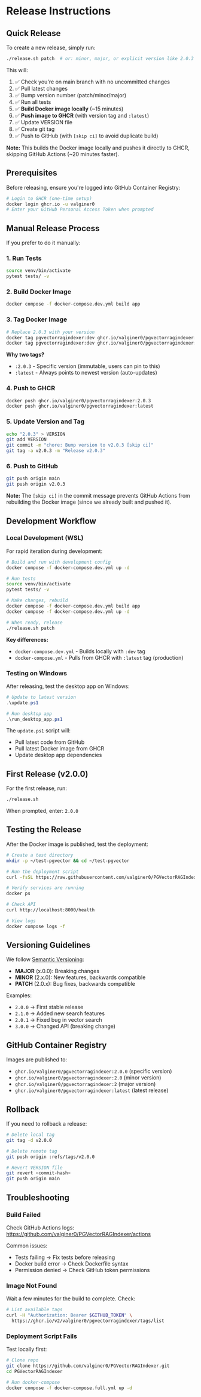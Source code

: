 # Release Instructions

## Quick Release

To create a new release, simply run:

```bash
./release.sh patch  # or: minor, major, or explicit version like 2.0.3
```

This will:
1. ✅ Check you're on main branch with no uncommitted changes
2. ✅ Pull latest changes
3. ✅ Bump version number (patch/minor/major)
4. ✅ Run all tests
5. ✅ **Build Docker image locally** (~15 minutes)
6. ✅ **Push image to GHCR** (with version tag and `:latest`)
7. ✅ Update VERSION file
8. ✅ Create git tag
9. ✅ Push to GitHub (with `[skip ci]` to avoid duplicate build)

**Note:** This builds the Docker image locally and pushes it directly to GHCR, skipping GitHub Actions (~20 minutes faster).

## Prerequisites

Before releasing, ensure you're logged into GitHub Container Registry:

```bash
# Login to GHCR (one-time setup)
docker login ghcr.io -u valginer0
# Enter your GitHub Personal Access Token when prompted
```

## Manual Release Process

If you prefer to do it manually:

### 1. Run Tests

```bash
source venv/bin/activate
pytest tests/ -v
```

### 2. Build Docker Image

```bash
docker compose -f docker-compose.dev.yml build app
```

### 3. Tag Docker Image

```bash
# Replace 2.0.3 with your version
docker tag pgvectorragindexer:dev ghcr.io/valginer0/pgvectorragindexer:2.0.3
docker tag pgvectorragindexer:dev ghcr.io/valginer0/pgvectorragindexer:latest
```

**Why two tags?**
- `:2.0.3` - Specific version (immutable, users can pin to this)
- `:latest` - Always points to newest version (auto-updates)

### 4. Push to GHCR

```bash
docker push ghcr.io/valginer0/pgvectorragindexer:2.0.3
docker push ghcr.io/valginer0/pgvectorragindexer:latest
```

### 5. Update Version and Tag

```bash
echo "2.0.3" > VERSION
git add VERSION
git commit -m "chore: Bump version to v2.0.3 [skip ci]"
git tag -a v2.0.3 -m "Release v2.0.3"
```

### 6. Push to GitHub

```bash
git push origin main
git push origin v2.0.3
```

**Note:** The `[skip ci]` in the commit message prevents GitHub Actions from rebuilding the Docker image (since we already built and pushed it).

## Development Workflow

### Local Development (WSL)

For rapid iteration during development:

```bash
# Build and run with development config
docker compose -f docker-compose.dev.yml up -d

# Run tests
source venv/bin/activate
pytest tests/ -v

# Make changes, rebuild
docker compose -f docker-compose.dev.yml build app
docker compose -f docker-compose.dev.yml up -d

# When ready, release
./release.sh patch
```

**Key differences:**
- `docker-compose.dev.yml` - Builds locally with `:dev` tag
- `docker-compose.yml` - Pulls from GHCR with `:latest` tag (production)

### Testing on Windows

After releasing, test the desktop app on Windows:

```powershell
# Update to latest version
.\update.ps1

# Run desktop app
.\run_desktop_app.ps1
```

The `update.ps1` script will:
- Pull latest code from GitHub
- Pull latest Docker image from GHCR
- Update desktop app dependencies

## First Release (v2.0.0)

For the first release, run:

```bash
./release.sh
```

When prompted, enter: `2.0.0`

## Testing the Release

After the Docker image is published, test the deployment:

```bash
# Create a test directory
mkdir -p ~/test-pgvector && cd ~/test-pgvector

# Run the deployment script
curl -fsSL https://raw.githubusercontent.com/valginer0/PGVectorRAGIndexer/main/docker-run.sh | bash

# Verify services are running
docker ps

# Check API
curl http://localhost:8000/health

# View logs
docker compose logs -f
```

## Versioning Guidelines

We follow [Semantic Versioning](https://semver.org/):

- **MAJOR** (x.0.0): Breaking changes
- **MINOR** (2.x.0): New features, backwards compatible
- **PATCH** (2.0.x): Bug fixes, backwards compatible

Examples:
- `2.0.0` → First stable release
- `2.1.0` → Added new search features
- `2.0.1` → Fixed bug in vector search
- `3.0.0` → Changed API (breaking change)

## GitHub Container Registry

Images are published to:
- `ghcr.io/valginer0/pgvectorragindexer:2.0.0` (specific version)
- `ghcr.io/valginer0/pgvectorragindexer:2.0` (minor version)
- `ghcr.io/valginer0/pgvectorragindexer:2` (major version)
- `ghcr.io/valginer0/pgvectorragindexer:latest` (latest release)

## Rollback

If you need to rollback a release:

```bash
# Delete local tag
git tag -d v2.0.0

# Delete remote tag
git push origin :refs/tags/v2.0.0

# Revert VERSION file
git revert <commit-hash>
git push origin main
```

## Troubleshooting

### Build Failed

Check GitHub Actions logs:
https://github.com/valginer0/PGVectorRAGIndexer/actions

Common issues:
- Tests failing → Fix tests before releasing
- Docker build error → Check Dockerfile syntax
- Permission denied → Check GitHub token permissions

### Image Not Found

Wait a few minutes for the build to complete. Check:
```bash
# List available tags
curl -H "Authorization: Bearer $GITHUB_TOKEN" \
  https://ghcr.io/v2/valginer0/pgvectorragindexer/tags/list
```

### Deployment Script Fails

Test locally first:
```bash
# Clone repo
git clone https://github.com/valginer0/PGVectorRAGIndexer.git
cd PGVectorRAGIndexer

# Run docker-compose
docker compose -f docker-compose.full.yml up -d
```
